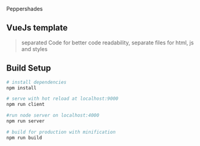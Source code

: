  Peppershades

## VueJs template

>separated Code for better code readability, separate files for html, js and styles
## Build Setup

``` bash
# install dependencies
npm install

# serve with hot reload at localhost:9000
npm run client

#run node server on localhost:4000
npm run server

# build for production with minification
npm run build

